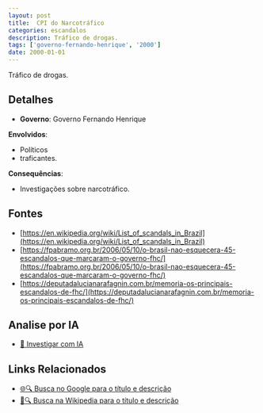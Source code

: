 ```yaml
---
layout: post
title:  CPI do Narcotráfico
categories: escandalos
description: Tráfico de drogas.
tags: ['governo-fernando-henrique', '2000']
date: 2000-01-01
---
```


Tráfico de drogas.

## Detalhes
- **Governo**: Governo Fernando Henrique

**Envolvidos**:
- Políticos
- traficantes.


**Consequências**:
- Investigações sobre narcotráfico.


## Fontes
- [https://en.wikipedia.org/wiki/List_of_scandals_in_Brazil](https://en.wikipedia.org/wiki/List_of_scandals_in_Brazil)
- [https://fpabramo.org.br/2006/05/10/o-brasil-nao-esquecera-45-escandalos-que-marcaram-o-governo-fhc/](https://fpabramo.org.br/2006/05/10/o-brasil-nao-esquecera-45-escandalos-que-marcaram-o-governo-fhc/)
- [https://deputadalucianarafagnin.com.br/memoria-os-principais-escandalos-de-fhc/](https://deputadalucianarafagnin.com.br/memoria-os-principais-escandalos-de-fhc/)


## Analise por IA
- [🤖 Investigar com IA](https://www.perplexity.ai/search?q=CPI%20do%20Narcotr%C3%A1fico%20Tr%C3%A1fico%20de%20drogas.%20Governo%20Fernando%20Henrique)

## Links Relacionados
- [🌐🔍 Busca no Google para o título e descrição](https://www.google.com/search?q=CPI%20do%20Narcotr%C3%A1fico%20Tr%C3%A1fico%20de%20drogas.%20Governo%20Fernando%20Henrique)
- [📖🔍 Busca na Wikipedia para o título e descrição](https://pt.wikipedia.org/w/index.php?search=CPI%20do%20Narcotr%C3%A1fico%20Tr%C3%A1fico%20de%20drogas.%20Governo%20Fernando%20Henrique)

